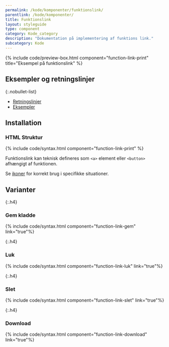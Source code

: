```yaml
---
permalink: /kode/komponenter/funktionslink/
parentlink: /kode/komponenter/
title: Funktionslink
layout: styleguide
type: component
category: Kode_category
description: "Dokumentation på implementering af funktions link."
subcategory: Kode
---
```


{% include code/preview-box.html component="function-link-print" title="Eksempel på funktionslink" %}


## Eksempler og retningslinjer

{:.nobullet-list}
- <a href="/komponenter/funktionslink/#retningslinjer">Retningslinjer</a>
- <a href="/komponenter/funktionslink/">Eksempler</a>

## Installation

### HTML Struktur

{% include code/syntax.html component="function-link-print" %}

Funktionslink kan teknisk defineres som `<a>` element eller `<button>` afhængigt af funktionen.

Se <a href="/design/ikoner/#betydning">ikoner</a> for korrekt brug i specifikke situationer.

## Varianter

{:.h4}
### Gem kladde

{% include code/syntax.html component="function-link-gem"  link="true"%}

{:.h4}
### Luk

{% include code/syntax.html component="function-link-luk"  link="true"%}

{:.h4}
### Slet

{% include code/syntax.html component="function-link-slet"  link="true"%}

{:.h4}
### Download

{% include code/syntax.html component="function-link-download"  link="true"%}